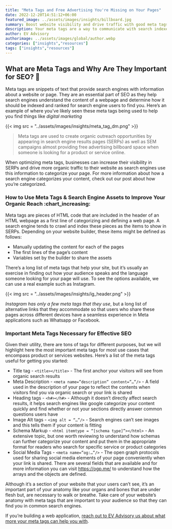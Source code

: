 ```yaml
---
title: "Meta Tags and Free Advertising You're Missing on Your Pages"
date: 2022-12-20T14:51:12+06:00
featured_image: ../assets/images/insights/billboard.jpg
summary: Boost website visibility and drive traffic with good meta tags and SEO practices. Optimize titles, descriptions, and keywords for search engines to target your audience. 
description: Your meta tags are a way to communicate with search indexes to help you find your audience as they look for you
author: EV Advisory
authorimage: ../assets/images/global/author.webp
categories: ["insights","resources"]
tags: ["insights","resources"]
---
```


## What are Meta Tags and Why Are They Important for SEO? :shushing_face:   


Meta tags are snippets of text that provide search engines with information about a website or page. They are an essential
part of SEO as they help search engines understand the content of a webpage and determine how it should be indexed and
ranked for search engine users to find you. Here’s an example of where you’ve likely seen these meta tags being used to
help you find things like *digital marketing*     

{{< img src = "../assets/images/insights/meta_tag_dm.png" >}}    

> Meta tags are used to create organic outreach opportunities by appearing in search engine results pages (SERPs) as well
as SEM campaigns almost providing free advertising billboard space when someone is looking for a product or service online.    


When optimizing meta tags, businesses can increase their visibility in SERPs and drive more organic traffic to their website
as search engines use this information to categorize your page. For more information about how a search engine categorizes
your content, check out our post about how you’re categorized.


### How to Use Meta Tags & Search Engine Assets to Improve Your Organic Reach :chart_increasing:   

Meta tags are pieces of HTML code that are included in the header of an HTML webpage as a first line of categorizing and
defining a web page. A search engine tends to crawl and index these pieces as the items to show in SERPs. Depending on
your website builder, these items might be defined as follows:   
- Manually updating the content for each of the pages    
- The first lines of the page’s content    
- Variables set by the builder to share the assets    

There’s a long list of meta tags that help your site, but it’s usually an exercise in finding out how your audience
speaks and the language someone looking for your page will use. To see the options available, we can use a real
example such as Instagram.

{{< img src = "../assets/images/insights/ig_header.png" >}}

*Instagram has only a few meta tags that they use*, but a long list of alternative links that they accommodate so that users
who share these pages across different devices have a seamless experience in Meta applications such as Whatsapp or Facebook.  


### Important Meta Tags Necessary for Effective SEO  

Given their utility, there are tons of tags for different purposes, but we will highlight here the most important
meta tags for most use cases that encompass product or services websites. Here’s a list of the meta tags useful
for getting you started:  

- Title tag - `<title></title>` - The first anchor your visitors will see from organic search results  
- Meta Description - `<meta name=”description” content=”…”/>` - A field used in the description of your page to
reflect the contents when visitors find you via organic search or your link is shared  
- Heading tags - `<h#></h#>` - Although it doesn’t directly affect search results, it helps search engines
like google categorize your content quickly and find whether or not your sections directly answer common
questions users have  
- Image Alt tags - `<img alt = “…”/>` - Search engines can’t see images and this tells them if your content is fitting
- Schema Markup - `<html itemtype = “[schema type]”></html>` - An extensive topic, but one worth reviewing to
understand how schemas can further categorize your content and put them in the appropriate format for readers
who search for specific service or product categories  
- Social Media Tags - `<meta name=”og:…”/>` - The open graph protocols used for sharing social media elements of
your page conveniently when your link is shared. There are several fields that are available and for more information
you can visit https://ogp.me/ to understand how the arrays and the objects are defined.  


Although it’s a section of your website that your users can’t see, it’s an important part of your anatomy
like your organs and bones that are under flesh but, are necessary to walk or breathe. Take care of your website’s
anatomy with meta tags that are important to your audience so that they can find you in common search engines.  

If you’re building a web application, [reach out to EV Advisory us about what more your meta tags can help you with](/contact).   
